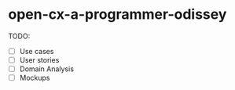 # open-cx-a-programmer-odissey

TODO:
- [ ] Use cases
- [ ] User stories
- [ ] Domain Analysis
- [ ] Mockups